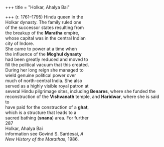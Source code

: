 +++
title = "Holkar, Ahalya Bai"

+++
(r. 1761–1795) Hindu queen in the  
Holkar dynasty. The family ruled one  
of the successor states resulting from  
the breakup of the **Maratha** empire,  
whose capital was in the central Indian  
city of Indore.  
She came to power at a time when  
the influence of the **Moghul dynasty**  
had been greatly reduced and moved to  
fill the political vacuum that this created.  
During her long reign she managed to  
wield genuine political power over  
much of north-central India. She also  
served as a highly visible royal patron at  
several Hindu pilgrimage sites, including **Benares**, where she funded the  
reconstruction of the **Vishvanath** temple, and **Haridwar**, where she is said to  
have paid for the construction of a **ghat**,  
which is a structure that leads to a  
sacred bathing (**snana**) area. For further  
287  
Holkar, Ahalya Bai  
information see Govind S. Sardesai, *A*  
*New History of the Marathas*, 1986.